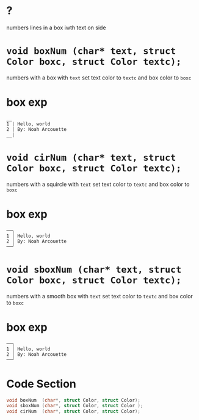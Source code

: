 # ?

numbers lines in a box iwth text on side


# `void boxNum (char* text, struct Color boxc, struct Color textc);`

numbers with a box with `text` set text color to `textc` and box color to `boxc`

box exp 
=======

```
__
1 | Hello, world
2 | By: Noah Arcouette
__|
```


# `void cirNum (char* text, struct Color boxc, struct Color textc);`

numbers with a squircle with `text` set text color to `textc` and box color to `boxc`

box exp 
=======

```
──╮
1 │ Hello, world
2 │ By: Noah Arcouette
──╯
```


# `void sboxNum (char* text, struct Color boxc, struct Color textc);`

numbers with a smooth box with `text` set text color to `textc` and box color to `boxc`

box exp 
=======

```
──┐
1 │ Hello, world
2 │ By: Noah Arcouette
──┘
```


# Code Section

```C
void boxNum  (char*, struct Color, struct Color);
void sboxNum (char*, struct Color, struct Color );
void cirNum  (char*, struct Color, struct Color);
```
